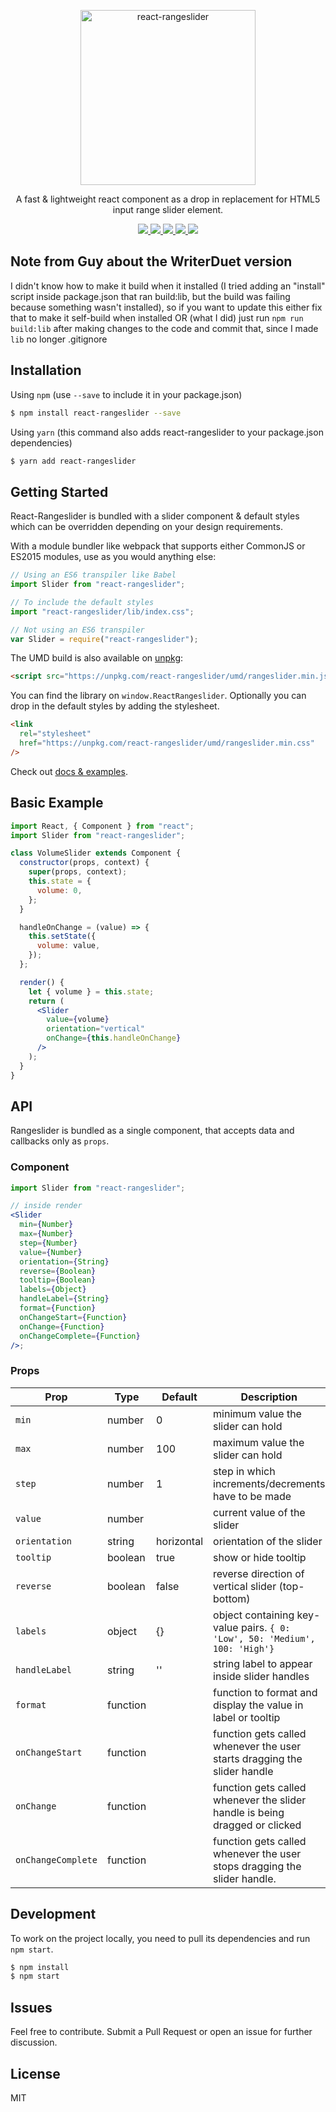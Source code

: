 <p align="center">
  <a href="https://whoisandy.github.io/react-rangeslider/">
    <img alt="react-rangeslider" src="https://github.com/whoisandy/react-rangeslider/blob/master/docs/images/rangeslider_dark.png" width="280">
  </a>
</p>

<p align="center">
  A fast & lightweight react component as a drop in replacement for HTML5 input range slider element.
</p>

<p align="center">
  <a href="https://www.npmjs.org/package/react-rangeslider">
    <img src="https://img.shields.io/npm/v/react-rangeslider.svg?style=flat-square">
  </a>
  <a href="https://github.com/whoisandy/react-rangeslider/blob/master/LICENSE">
    <img src="https://img.shields.io/github/license/whoisandy/react-rangeslider.svg">
  </a>
  <a href="https://travis-ci.org/whoisandy/react-rangeslider">
    <img src="https://api.travis-ci.org/whoisandy/react-rangeslider.svg">
  </a>
  <a href="http://standardjs.com">
    <img src="https://img.shields.io/badge/code%20style-standard-brightgreen.svg" />
  </a>
  <a href="https://www.npmjs.org/package/react-rangeslider">
    <img src="http://img.shields.io/npm/dm/react-rangeslider.svg?style=flat-square">
  </a>
</p>

## Note from Guy about the WriterDuet version

I didn't know how to make it build when it installed (I tried adding an "install" script inside package.json that ran build:lib, but the build was failing because something wasn't installed), so if you want to update this either fix that to make it self-build when installed OR (what I did) just run `npm run build:lib` after making changes to the code and commit that, since I made `lib` no longer .gitignore

## Installation

Using `npm` (use `--save` to include it in your package.json)

```bash
$ npm install react-rangeslider --save
```

Using `yarn` (this command also adds react-rangeslider to your package.json dependencies)

```bash
$ yarn add react-rangeslider
```

## Getting Started

React-Rangeslider is bundled with a slider component & default styles which can be overridden depending on your design requirements.

With a module bundler like webpack that supports either CommonJS or ES2015 modules, use as you would anything else:

```js
// Using an ES6 transpiler like Babel
import Slider from "react-rangeslider";

// To include the default styles
import "react-rangeslider/lib/index.css";

// Not using an ES6 transpiler
var Slider = require("react-rangeslider");
```

The UMD build is also available on [unpkg][unpkg]:

```html
<script src="https://unpkg.com/react-rangeslider/umd/rangeslider.min.js"></script>
```

You can find the library on `window.ReactRangeslider`. Optionally you can drop in the default styles by adding the stylesheet.

```html
<link
  rel="stylesheet"
  href="https://unpkg.com/react-rangeslider/umd/rangeslider.min.css"
/>
```

Check out [docs & examples](https://whoisandy.github.io/react-rangeslider).

## Basic Example

```jsx
import React, { Component } from "react";
import Slider from "react-rangeslider";

class VolumeSlider extends Component {
  constructor(props, context) {
    super(props, context);
    this.state = {
      volume: 0,
    };
  }

  handleOnChange = (value) => {
    this.setState({
      volume: value,
    });
  };

  render() {
    let { volume } = this.state;
    return (
      <Slider
        value={volume}
        orientation="vertical"
        onChange={this.handleOnChange}
      />
    );
  }
}
```

## API

Rangeslider is bundled as a single component, that accepts data and callbacks only as `props`.

### Component

```jsx
import Slider from "react-rangeslider";

// inside render
<Slider
  min={Number}
  max={Number}
  step={Number}
  value={Number}
  orientation={String}
  reverse={Boolean}
  tooltip={Boolean}
  labels={Object}
  handleLabel={String}
  format={Function}
  onChangeStart={Function}
  onChange={Function}
  onChangeComplete={Function}
/>;
```

### Props

| Prop               | Type     | Default    | Description                                                                 |
| ------------------ | -------- | ---------- | --------------------------------------------------------------------------- |
| `min`              | number   | 0          | minimum value the slider can hold                                           |
| `max`              | number   | 100        | maximum value the slider can hold                                           |
| `step`             | number   | 1          | step in which increments/decrements have to be made                         |
| `value`            | number   |            | current value of the slider                                                 |
| `orientation`      | string   | horizontal | orientation of the slider                                                   |
| `tooltip`          | boolean  | true       | show or hide tooltip                                                        |
| `reverse`          | boolean  | false      | reverse direction of vertical slider (top-bottom)                           |
| `labels`           | object   | {}         | object containing key-value pairs. `{ 0: 'Low', 50: 'Medium', 100: 'High'}` |
| `handleLabel`      | string   | ''         | string label to appear inside slider handles                                |
| `format`           | function |            | function to format and display the value in label or tooltip                |
| `onChangeStart`    | function |            | function gets called whenever the user starts dragging the slider handle    |
| `onChange`         | function |            | function gets called whenever the slider handle is being dragged or clicked |
| `onChangeComplete` | function |            | function gets called whenever the user stops dragging the slider handle.    |

## Development

To work on the project locally, you need to pull its dependencies and run `npm start`.

```bash
$ npm install
$ npm start
```

## Issues

Feel free to contribute. Submit a Pull Request or open an issue for further discussion.

## License

MIT

[npm_img]: https://img.shields.io/npm/v/react-rangeslider.svg?style=flat-square
[npm_site]: https://www.npmjs.org/package/react-rangeslider
[license_img]: https://img.shields.io/github/license/whoisandy/react-rangeslider.svg
[license_site]: https://github.com/whoisandy/react-rangeslider/blob/master/LICENSE
[npm_dm_img]: http://img.shields.io/npm/dm/react-rangeslider.svg?style=flat-square
[npm_dm_site]: https://www.npmjs.org/package/react-rangeslider
[trav_img]: https://api.travis-ci.org/whoisandy/react-rangeslider.svg
[trav_site]: https://travis-ci.org/whoisandy/react-rangeslider
[std_img]: https://img.shields.io/badge/code%20style-standard-brightgreen.svg
[std_site]: http://standardjs.com
[unpkg]: https://unpkg.com/react-rangeslider/umd/ReactRangeslider.min.js
